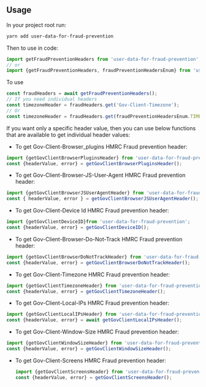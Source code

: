 ## Usage

In your project root run:

```sh
yarn add user-data-for-fraud-prevention
```

Then to use in code:

```js
import getFraudPreventionHeaders from 'user-data-for-fraud-prevention';
// or
import {getFraudPreventionHeaders, fraudPreventionHeadersEnum} from 'user-data-for-fraud-prevention';
```

To use

```js
const fraudHeaders = await getFraudPreventionHeaders();
// If you need individual headers
const timezoneHeader = fraudHeaders.get('Gov-Client-Timezone');
// Or
const timezoneHeader = fraudHeaders.get(fraudPreventionHeadersEnum.TIMEZONE);
```

If you want only a specific header value, then you can use below functions that are available to get individual header values:

* To get Gov-Client-Browser_plugins HMRC Fraud prevention header:
```js
import {getGovClientBrowserPluginsHeader} from 'user-data-for-fraud-prevention';
const {headerValue, error} = getGovClientBrowserPluginsHeader();
```
* To get Gov-Client-Browser-JS-User-Agent HMRC Fraud prevention header:
```js
import {getGovClientBrowserJSUserAgentHeader} from 'user-data-for-fraud-prevention';
const { headerValue, error } = getGovClientBrowserJSUserAgentHeader();
```
* To get Gov-Client-Device Id HMRC Fraud prevention header:
```js
import {getGovClientDeviceID}from 'user-data-for-fraud-prevention';
const {headerValue, error} = getGovClientDeviceID();
```

* To get Gov-Client-Browser-Do-Not-Track HMRC Fraud prevention header:
```js
import {getGovClientBrowserDoNotTrackHeader} from 'user-data-for-fraud-prevention';
const {headerValue, error} = getGovClientBrowserDoNotTrackHeader();
```

* To get Gov-Client-Timezone HMRC Fraud prevention header:
```js
import {getGovClientTimezoneHeader} from 'user-data-for-fraud-prevention';
const {headerValue, error} = getGovClientTimezoneHeader();
```

* To get Gov-Client-Local-IPs HMRC Fraud prevention header:
```js
import {getGovClientLocalIPsHeader} from 'user-data-for-fraud-prevention';
const {headerValue, error} = await getGovClientLocalIPsHeader();
```

* To get Gov-Client-Window-Size HMRC Fraud prevention header:
```js
import {getGovClientWindowSizeHeader} from 'user-data-for-fraud-prevention';
const {headerValue, error} = getGovClientWindowSizeHeader();
```

* To get Gov-Client-Screens HMRC Fraud prevention header:
    ```js
    import {getGovClientScreensHeader} from 'user-data-for-fraud-prevention';
    const {headerValue, error} = getGovClientScreensHeader();
    ```

